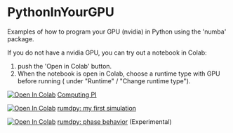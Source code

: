 # PythonInYourGPU
Examples of how to program your GPU (nvidia) in Python using the 'numba' package.

If you do not have a nvidia GPU, you can try out a notebook in Colab: 
1) push the 'Open in Colab' button.
2) When the notebook is open in Colab, choose a runtime type with GPU before running ( under "Runtime" / "Change runtime type").

 [<img src="https://colab.research.google.com/assets/colab-badge.svg" alt="Open In Colab"/>](https://colab.research.google.com/github/ThomasBechSchroeder/PythonInYourGPU/blob/main/pi3.ipynb) [Computing PI](pi3.ipynb) 

[<img src="https://colab.research.google.com/assets/colab-badge.svg" alt="Open In Colab"/>](https://colab.research.google.com/github/ThomasBechSchroeder/PythonInYourGPU/blob/main/my_first_simulation.ipynb)
 [rumdpy: my first simulation](my_first_simulation.ipynb)  

[<img src="https://colab.research.google.com/assets/colab-badge.svg" alt="Open In Colab"/>](https://colab.research.google.com/github/ThomasBechSchroeder/PythonInYourGPU/blob/main/phase_behavior.ipynb)
 [rumdpy: phase behavior](phase_behavior.ipynb)  (Experimental)


